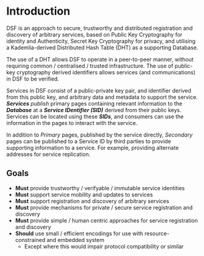 # Introduction

DSF is an approach to secure, trustworthy and distributed registration and discovery of arbitrary services, based on Public Key Cryptography for identity and Authenticity, Secret Key Cryptography for privacy, and utilising a Kademlia-derived Distributed Hash Table \(DHT\) as a supporting Database.

The use of a DHT allows DSF to operate in a peer-to-peer manner, without requiring common / centralised / trusted infrastructure. The use of public-key cryptography derived identifiers allows services \(and communications\) in DSF to be verified.

Services in DSF consist of a public-private key pair, and identifier derived from this public key, and arbitrary data and metadata to support the service. _**Services**_ _publish_ primary pages containing relevant information to the _**Database**_ at a _**Service IDentifier \(SID\)**_ derived from their public keys. Services can be located using these _**SIDs**_, and consumers can use the information in the pages to interact with the service.

In addition to _Primary_ pages, published by the service directly, _Secondary_ pages can be published to a Service ID by third parties to provide supporting information to a service. For example, providing alternate addresses for service replication.

## Goals

* **Must** provide trustworthy / verifyable / immutable service identities
* **Must** support service mobility and updates to services
* **Must** support registration and discovery of arbitrary services
* **Must** provide mechanisms for private / secure service registration and discovery
* **Must** provide simple / human centric approaches for service registration and discovery
* **Should** use small / efficient encodings for use with resource-constrained and embedded system
  * Except where this would impair protocol compatibility or similar


